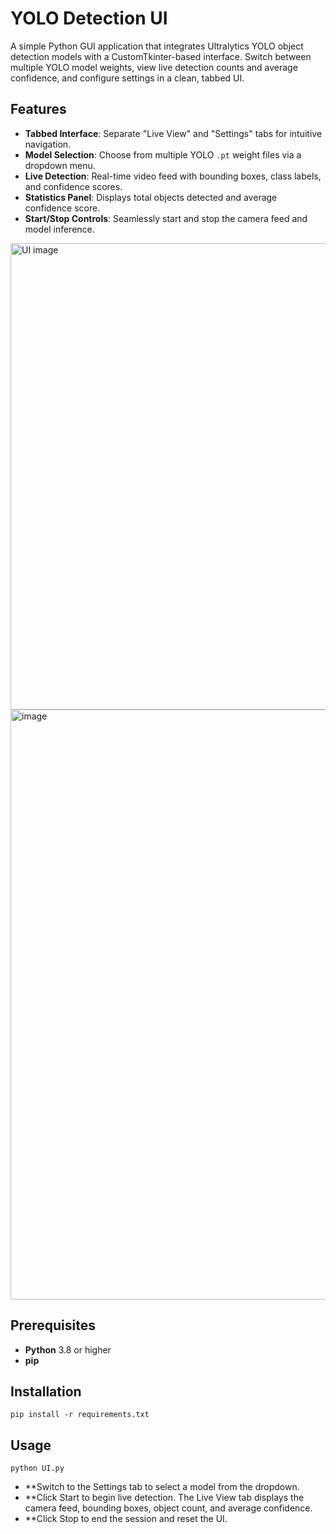 # YOLO Detection UI

A simple Python GUI application that integrates Ultralytics YOLO object detection models with a CustomTkinter-based interface. Switch between multiple YOLO model weights, view live detection counts and average confidence, and configure settings in a clean, tabbed UI.

## Features

- **Tabbed Interface**: Separate "Live View" and "Settings" tabs for intuitive navigation.
- **Model Selection**: Choose from multiple YOLO `.pt` weight files via a dropdown menu.
- **Live Detection**: Real-time video feed with bounding boxes, class labels, and confidence scores.
- **Statistics Panel**: Displays total objects detected and average confidence score.
- **Start/Stop Controls**: Seamlessly start and stop the camera feed and model inference.

<img width="746" alt="UI image" src="https://github.com/user-attachments/assets/6da508a2-c181-4d35-8a96-8459b770c2fe" />

<img width="944" alt="image" src="https://github.com/user-attachments/assets/492b9991-07bf-4e27-ab0f-95734e93094c" />

## Prerequisites

- **Python** 3.8 or higher
- **pip**

## Installation

`pip install -r requirements.txt`

## Usage
`python UI.py`
- **Switch to the Settings tab to select a model from the dropdown.
- **Click Start to begin live detection. The Live View tab displays the camera feed, bounding boxes, object count, and average confidence.
- **Click Stop to end the session and reset the UI.







